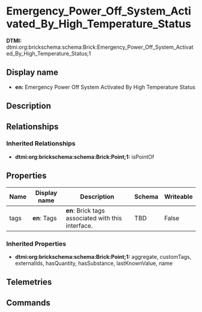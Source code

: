 # Emergency_Power_Off_System_Activated_By_High_Temperature_Status
**DTMI:** dtmi:org:brickschema:schema:Brick:Emergency_Power_Off_System_Activated_By_High_Temperature_Status;1
## Display name
- **en:** Emergency Power Off System Activated By High Temperature Status
## Description
## Relationships
### Inherited Relationships
* **dtmi:org:brickschema:schema:Brick:Point;1:** isPointOf
## Properties
|Name|Display name|Description|Schema|Writeable|
|-|-|-|-|-|
|tags|**en**: Tags|**en**: Brick tags associated with this interface.|TBD|False
### Inherited Properties
* **dtmi:org:brickschema:schema:Brick:Point;1:** aggregate, customTags, externalIds, hasQuantity, hasSubstance, lastKnownValue, name
## Telemetries
## Commands
